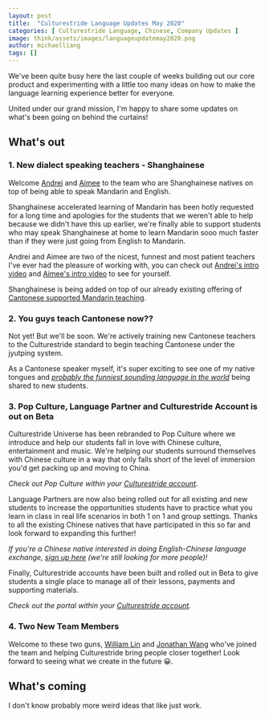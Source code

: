 ```yaml
---
layout: post
title:  "Culturestride Language Updates May 2020"
categories: [ Culturestride Language, Chinese, Company Updates ]
image: think/assets/images/languageupdatemay2020.png
author: michaelliang
tags: []
---
```

We've been quite busy here the last couple of weeks building out our core product and experimenting with a little too many ideas on how to make the language learning experience better for everyone.

United under our grand mission, I'm happy to share some updates on what's been going on behind the curtains!

## What's out

### 1. New dialect speaking teachers - Shanghainese

Welcome <a href="https://culturestride.com/andrei" target="_blank">Andrei</a> and <a href="https://culturestride.com/aimee" target="_blank">Aimee</a> to the team who are Shanghainese natives on top of being able to speak Mandarin and English.

Shanghainese accelerated learning of Mandarin has been hotly requested for a long time and apologies for the students that we weren't able to help because we didn't have this up earlier, we're finally able to support students who may speak Shanghainese at home to learn Mandarin sooo much faster than if they were just going from English to Mandarin.

Andrei and Aimee are two of the nicest, funnest and most patient teachers I've ever had the pleasure of working with, you can check out <a href="https://www.youtube.com/watch?v=kgZ0QJ5yiZ0" target="_blank">Andrei's intro video</a> and <a href="https://www.youtube.com/watch?v=8IG51vp4sH8" target="_blank">Aimee's intro video</a> to see for yourself.

Shanghainese is being added on top of our already existing offering of <a href="https://culturestride.com/masae" target="_blank">Cantonese supported Mandarin teaching</a>.

### 2. You guys teach Cantonese now??

Not yet! But we'll be soon. We're actively training new Cantonese teachers to the Culturestride standard to begin teaching Cantonese under the jyutping system.

As a Cantonese speaker myself, it's super exciting to see one of my native tongues and <a href="https://www.youtube.com/watch?v=5SLJJc8siyU" target="_blank">*probably the funniest sounding language in the world*</a> being shared to new students.

### 3. Pop Culture, Language Partner and Culturestride Account is out on Beta

Culturestride Universe has been rebranded to Pop Culture where we introduce and help our students fall in love with Chinese culture, entertainment and music. We're helping our students surround themselves with Chinese culture in a way that only falls short of the level of immersion you'd get packing up and moving to China.

*Check out Pop Culture within your <a href="https://culturestride.com/signup" target="_blank">Culturestride account</a>.*

Language Partners are now also being rolled out for all existing and new students to increase the opportunities students have to practice what you learn in class in real life scenarios in both 1 on 1 and group settings. Thanks to all the existing Chinese natives that have participated in this so far and look forward to expanding this further!

*If you're a Chinese native interested in doing English-Chinese language exchange, <a href="https://forms.gle/HoJmhY1u1gmqS9i2A" target="_blank">sign up here</a> (we're still looking for more people)!*

Finally, Culturestride accounts have been built and rolled out in Beta to give students a single place to manage all of their lessons, payments and supporting materials.

*Check out the portal within your <a href="https://culturestride.com/signup" target="_blank">Culturestride account</a>.*

### 4. Two New Team Members

Welcome to these two guns, <a href="https://www.linkedin.com/in/william-lin-61535815b/" target="_blank">William Lin</a> and <a href="https://www.linkedin.com/in/jonathanwang8/" target="_blank">Jonathan Wang</a> who've joined the team and helping Culturestride bring people closer together! Look forward to seeing what we create in the future 😀.

## What's coming

I don't know probably more weird ideas that like just work.